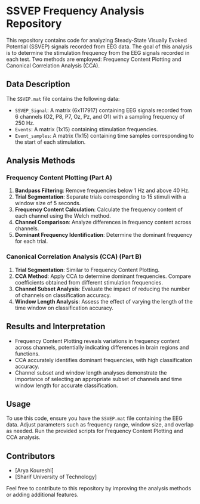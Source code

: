 # SSVEP Frequency Analysis Repository

This repository contains code for analyzing Steady-State Visually Evoked Potential (SSVEP) signals recorded from EEG data. The goal of this analysis is to determine the stimulation frequency from the EEG signals recorded in each test. Two methods are employed: Frequency Content Plotting and Canonical Correlation Analysis (CCA).

## Data Description

The `SSVEP.mat` file contains the following data:

- `SSVEP_Signal`: A matrix (6x117917) containing EEG signals recorded from 6 channels (O2, P8, P7, Oz, Pz, and O1) with a sampling frequency of 250 Hz.
- `Events`: A matrix (1x15) containing stimulation frequencies.
- `Event_samples`: A matrix (1x15) containing time samples corresponding to the start of each stimulation.

## Analysis Methods

### Frequency Content Plotting (Part A)

1. **Bandpass Filtering**: Remove frequencies below 1 Hz and above 40 Hz.
2. **Trial Segmentation**: Separate trials corresponding to 15 stimuli with a window size of 5 seconds.
3. **Frequency Content Calculation**: Calculate the frequency content of each channel using the Welch method.
4. **Channel Comparison**: Analyze differences in frequency content across channels.
5. **Dominant Frequency Identification**: Determine the dominant frequency for each trial.

### Canonical Correlation Analysis (CCA) (Part B)

1. **Trial Segmentation**: Similar to Frequency Content Plotting.
2. **CCA Method**: Apply CCA to determine dominant frequencies. Compare coefficients obtained from different stimulation frequencies.
3. **Channel Subset Analysis**: Evaluate the impact of reducing the number of channels on classification accuracy.
4. **Window Length Analysis**: Assess the effect of varying the length of the time window on classification accuracy.

## Results and Interpretation

- Frequency Content Plotting reveals variations in frequency content across channels, potentially indicating differences in brain regions and functions.
- CCA accurately identifies dominant frequencies, with high classification accuracy.
- Channel subset and window length analyses demonstrate the importance of selecting an appropriate subset of channels and time window length for accurate classification.

## Usage

To use this code, ensure you have the `SSVEP.mat` file containing the EEG data. Adjust parameters such as frequency range, window size, and overlap as needed. Run the provided scripts for Frequency Content Plotting and CCA analysis.

## Contributors

- [Arya Koureshi]
- [Sharif University of Technology]

Feel free to contribute to this repository by improving the analysis methods or adding additional features.
